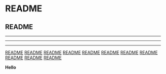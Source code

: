 # README
## README

-------------------------

-------------------------

-------------------------
[README]()
[README]()
[README]()
[README]()
[README]()
[README]()
[README]()
[README]()
[README]()
[README]()
[README]()

**Hello**
